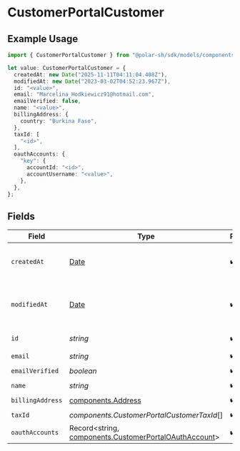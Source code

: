 # CustomerPortalCustomer

## Example Usage

```typescript
import { CustomerPortalCustomer } from "@polar-sh/sdk/models/components";

let value: CustomerPortalCustomer = {
  createdAt: new Date("2025-11-11T04:11:04.408Z"),
  modifiedAt: new Date("2023-03-02T04:52:23.967Z"),
  id: "<value>",
  email: "Marcelina_Hodkiewicz91@hotmail.com",
  emailVerified: false,
  name: "<value>",
  billingAddress: {
    country: "Burkina Faso",
  },
  taxId: [
    "<id>",
  ],
  oauthAccounts: {
    "key": {
      accountId: "<id>",
      accountUsername: "<value>",
    },
  },
};
```

## Fields

| Field                                                                                                          | Type                                                                                                           | Required                                                                                                       | Description                                                                                                    |
| -------------------------------------------------------------------------------------------------------------- | -------------------------------------------------------------------------------------------------------------- | -------------------------------------------------------------------------------------------------------------- | -------------------------------------------------------------------------------------------------------------- |
| `createdAt`                                                                                                    | [Date](https://developer.mozilla.org/en-US/docs/Web/JavaScript/Reference/Global_Objects/Date)                  | :heavy_check_mark:                                                                                             | Creation timestamp of the object.                                                                              |
| `modifiedAt`                                                                                                   | [Date](https://developer.mozilla.org/en-US/docs/Web/JavaScript/Reference/Global_Objects/Date)                  | :heavy_check_mark:                                                                                             | Last modification timestamp of the object.                                                                     |
| `id`                                                                                                           | *string*                                                                                                       | :heavy_check_mark:                                                                                             | The ID of the object.                                                                                          |
| `email`                                                                                                        | *string*                                                                                                       | :heavy_check_mark:                                                                                             | N/A                                                                                                            |
| `emailVerified`                                                                                                | *boolean*                                                                                                      | :heavy_check_mark:                                                                                             | N/A                                                                                                            |
| `name`                                                                                                         | *string*                                                                                                       | :heavy_check_mark:                                                                                             | N/A                                                                                                            |
| `billingAddress`                                                                                               | [components.Address](../../models/components/address.md)                                                       | :heavy_check_mark:                                                                                             | N/A                                                                                                            |
| `taxId`                                                                                                        | *components.CustomerPortalCustomerTaxId*[]                                                                     | :heavy_check_mark:                                                                                             | N/A                                                                                                            |
| `oauthAccounts`                                                                                                | Record<string, [components.CustomerPortalOAuthAccount](../../models/components/customerportaloauthaccount.md)> | :heavy_check_mark:                                                                                             | N/A                                                                                                            |